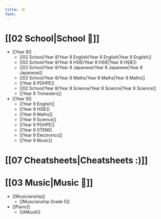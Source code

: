 ```yaml
---
title: :D
font:
---
```

# [[02 School|School 🏫]]

- [[Year 8]]
 	- [[02 School/Year 8/Year 8 English/Year 8 English|Year 8 English]]
 	- [[02 School/Year 8/Year 8 HSIE/Year 8 HSIE|Year 8 HSIE]]
 	- [[02 School/Year 8/Year 8 Japanese/Year 8 Japanese|Year 8 Japanese]]
 	- [[02 School/Year 8/Year 8 Maths/Year 8 Maths|Year 8 Maths]]
 	- [[Year 8 PDHPE]]
 	- [[02 School/Year 8/Year 8 Science/Year 8 Science|Year 8 Science]]
 	- [[Year 8 Trimesters]]
- [[Year 9]]
 	- [[Year 9 English]]
 	- [[Year 9 HSIE]]
 	- [[Year 9 Maths]]
 	- [[Year 9 Science]]
 	- [[Year 9 PDHPE]]
 	- [[Year 9 STEM]]
 	- [[Year 9 Electronics]]
 	- [[Year 9 Music]]

# [[07 Cheatsheets|Cheatsheets :)]]

# [[03 Music|Music 🎼]]

- [[Musicianship]]
 	- [[Musicianship Grade 5]]
- [[Piano]]
 	- [[AMusA]]
